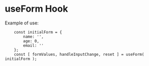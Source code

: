 # useForm Hook

Example of use:
```
    const initialForm = {
        name: '',
        age: 0,
        email: ''
    };
    const [ formValues, handleInputChange, reset ] = useForm( initialForm );
```